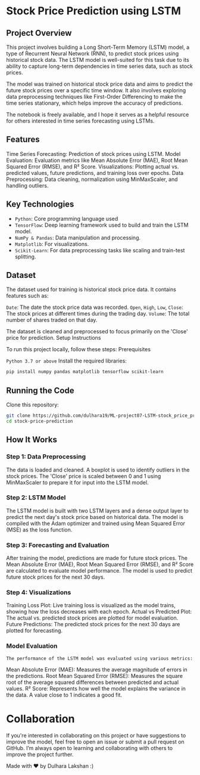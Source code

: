 # Stock Price Prediction using LSTM

## Project Overview

This project involves building a Long Short-Term Memory (LSTM) model, a type of Recurrent Neural Network (RNN), to predict stock prices using historical stock data. The LSTM model is well-suited for this task due to its ability to capture long-term dependencies in time series data, such as stock prices.

The model was trained on historical stock price data and aims to predict the future stock prices over a specific time window. It also involves exploring data preprocessing techniques like First-Order Differencing to make the time series stationary, which helps improve the accuracy of predictions.

The notebook is freely available, and I hope it serves as a helpful resource for others interested in time series forecasting using LSTMs.
## Features

Time Series Forecasting: Prediction of stock prices using LSTM.
Model Evaluation: Evaluation metrics like Mean Absolute Error (MAE), Root Mean Squared Error (RMSE), and R² Score.
Visualizations: Plotting actual vs. predicted values, future predictions, and training loss over epochs.
Data Preprocessing: Data cleaning, normalization using MinMaxScaler, and handling outliers.

## Key Technologies

- `Python`: Core programming language used
- `TensorFlow`: Deep learning framework used to build and train the LSTM model.
- `NumPy & Pandas`: Data manipulation and processing.
- `Matplotlib`: For visualizations.
- `Scikit-Learn`: For data preprocessing tasks like scaling and train-test splitting.

## Dataset

The dataset used for training is historical stock price data. It contains features such as:

`Date`: The date the stock price data was recorded.
`Open`, `High`, `Low`, `Close`: The stock prices at different times during the trading day.
`Volume`: The total number of shares traded on that day.

The dataset is cleaned and preprocessed to focus primarily on the 'Close' price for prediction.
Setup Instructions

To run this project locally, follow these steps:
Prerequisites

`Python 3.7 or above`
Install the required libraries:

  ```bash
  pip install numpy pandas matplotlib tensorflow scikit-learn
  ```

## Running the Code

Clone this repository:
  ```bash
  git clone https://github.com/dulhara19/ML-project07-LSTM-stock_price_prediction.git
  cd stock-price-prediction
  ```

## How It Works

### Step 1: Data Preprocessing

The data is loaded and cleaned. A boxplot is used to identify outliers in the stock prices.
The 'Close' price is scaled between 0 and 1 using MinMaxScaler to prepare it for input into the LSTM model.

### Step 2: LSTM Model

The LSTM model is built with two LSTM layers and a dense output layer to predict the next day's stock price based on historical data.
The model is compiled with the Adam optimizer and trained using Mean Squared Error (MSE) as the loss function.

### Step 3: Forecasting and Evaluation

After training the model, predictions are made for future stock prices. The Mean Absolute Error (MAE), Root Mean Squared Error (RMSE), and R² Score are calculated to evaluate model performance.
The model is used to predict future stock prices for the next 30 days.

### Step 4: Visualizations

Training Loss Plot: Live training loss is visualized as the model trains, showing how the loss decreases with each epoch.
Actual vs Predicted Plot: The actual vs. predicted stock prices are plotted for model evaluation.
Future Predictions: The predicted stock prices for the next 30 days are plotted for forecasting.

### Model Evaluation

`The performance of the LSTM model was evaluated using various metrics:`

Mean Absolute Error (MAE): Measures the average magnitude of errors in the predictions.
Root Mean Squared Error (RMSE): Measures the square root of the average squared differences between predicted and actual values.
R² Score: Represents how well the model explains the variance in the data. A value close to 1 indicates a good fit.

# Collaboration

If you're interested in collaborating on this project or have suggestions to improve the model, feel free to open an issue or submit a pull request on GitHub. I’m always open to learning and collaborating with others to improve the project further.

Made with ❤️ by Dulhara Lakshan :) 
